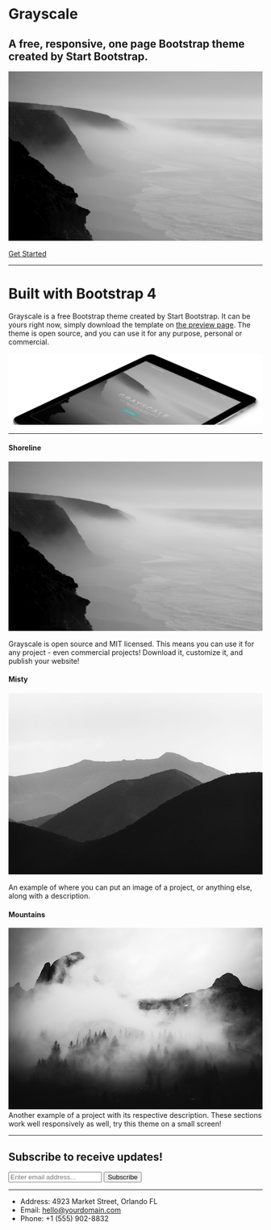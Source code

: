 <!--
  ~ Licensed to the Apache Software Foundation (ASF) under one or more
  ~ contributor license agreements.  See the NOTICE file distributed with
  ~ this work for additional information regarding copyright ownership.
  ~ The ASF licenses this file to You under the Apache License, Version 2.0
  ~ (the "License"); you may not use this file except in compliance with
  ~ the License.  You may obtain a copy of the License at
  ~
  ~      http://www.apache.org/licenses/LICENSE-2.0
  ~
  ~ Unless required by applicable law or agreed to in writing, software
  ~ distributed under the License is distributed on an "AS IS" BASIS,
  ~ WITHOUT WARRANTIES OR CONDITIONS OF ANY KIND, either express or implied.
  ~ See the License for the specific language governing permissions and
  ~ limitations under the License.
  -->

# Grayscale

## A free, responsive, one page Bootstrap theme created by Start Bootstrap.

![masthead](/dist/img/bg-masthead.jpg)

[Get Started](#about)

---

# Built with Bootstrap 4

Grayscale is a free Bootstrap theme created by Start Bootstrap. It can be                         yours right now, simply download the template on [the preview page](http://startbootstrap.com/template-overviews/grayscale/). The theme is open source, and you can use it for any purpose, personal or commercial.

![ipad](/dist/img/ipad.png)

---

#### Shoreline

![bg-masthead](/dist/img/bg-masthead.jpg)

Grayscale is open source and MIT licensed. This means you can use it for any project - even commercial projects! Download it, customize it, and publish your website!

#### Misty

![demo-image-01.jpg](/dist/img/demo-image-01.jpg)

An example of where you can put an image of a project, or anything else, along with a description.

#### Mountains

![demo-image-02.jpg](/dist/img/demo-image-02.jpg)
Another example of a project with its respective description. These sections work well responsively as well, try this theme on a small screen!

---

## Subscribe to receive updates!

<form>
  <input type="email" id="inputEmail" placeholder="Enter email address...">
  <button type="submit">Subscribe</button>
</form>

---

* Address: 4923 Market Street, Orlando FL
* Email: hello@yourdomain.com
* Phone: +1 (555) 902-8832
